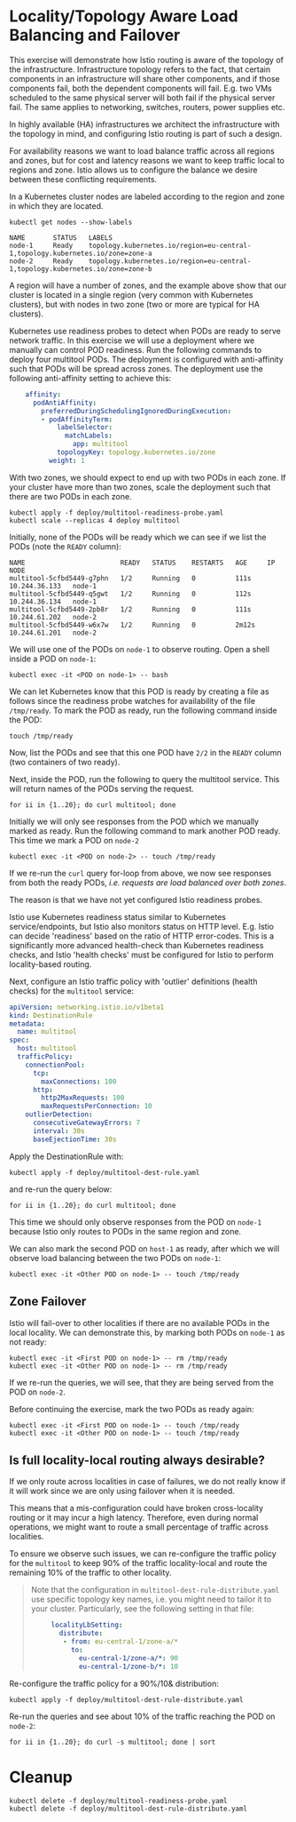 [//]: # (Copyright, Michael Vittrup Larsen)
[//]: # (Origin: https://github.com/MichaelVL/istio-katas)
[//]: # (Tags: #load-balancing #locality-aware-load-balancing #DestinationRule)

# Locality/Topology Aware Load Balancing and Failover

This exercise will demonstrate how Istio routing is aware of the topology of the
infrastructure. Infrastructure topology refers to the fact, that certain
components in an infrastructure will share other components, and if those
components fail, both the dependent components will fail. E.g. two VMs scheduled
to the same physical server will both fail if the physical server fail. The same
applies to networking, switches, routers, power supplies etc.

In highly available (HA) infrastructures we architect the infrastructure with
the topology in mind, and configuring Istio routing is part of such a design.

For availability reasons we want to load balance traffic across all regions and
zones, but for cost and latency reasons we want to keep traffic local to regions
and zone. Istio allows us to configure the balance we desire between these
conflicting requirements.

In a Kubernetes cluster nodes are labeled according to the region and zone in
which they are located.

```console
kubectl get nodes --show-labels
```

```
NAME       STATUS   LABELS
node-1     Ready    topology.kubernetes.io/region=eu-central-1,topology.kubernetes.io/zone=zone-a
node-2     Ready    topology.kubernetes.io/region=eu-central-1,topology.kubernetes.io/zone=zone-b
```

A region will have a number of zones, and the example above show that our
cluster is located in a single region (very common with Kubernetes clusters),
but with nodes in two zone (two or more are typical for HA clusters).

Kubernetes use readiness probes to detect when PODs are ready to serve network
traffic. In this exercise we will use a deployment where we manually can control
POD readiness. Run the following commands to deploy four multitool PODs. The
deployment is configured with anti-affinity such that PODs will be spread across
zones. The deployment use the following anti-affinity setting to achieve this:

```yaml
    affinity:
      podAntiAffinity:
        preferredDuringSchedulingIgnoredDuringExecution:
        - podAffinityTerm:
            labelSelector:
              matchLabels:
                app: multitool
            topologyKey: topology.kubernetes.io/zone
          weight: 1
```

With two zones, we should expect to end up with two PODs in each zone. If your
cluster have more than two zones, scale the deployment such that there are two
PODs in each zone.


```console
kubectl apply -f deploy/multitool-readiness-probe.yaml
kubectl scale --replicas 4 deploy multitool
```

Initially, none of the PODs will be ready which we can see if we list the PODs
(note the `READY` column):

```
NAME                        READY   STATUS    RESTARTS   AGE     IP              NODE
multitool-5cfbd5449-g7phn   1/2     Running   0          111s    10.244.36.133   node-1
multitool-5cfbd5449-q5gwt   1/2     Running   0          112s    10.244.36.134   node-1
multitool-5cfbd5449-2pb8r   1/2     Running   0          111s    10.244.61.202   node-2
multitool-5cfbd5449-w6x7w   1/2     Running   0          2m12s   10.244.61.201   node-2
```

We will use one of the PODs on `node-1` to observe routing. Open a shell inside
a POD on `node-1`:

```console
kubectl exec -it <POD on node-1> -- bash
```

We can let Kubernetes know that this POD is ready by creating a file as follows
since the readiness probe watches for availability of the file `/tmp/ready`. To
mark the POD as ready, run the following command inside the POD:

```console
touch /tmp/ready
```

Now, list the PODs and see that this one POD have `2/2` in the `READY` column
(two containers of two ready).

Next, inside the POD, run the following to query the multitool service. This
will return names of the PODs serving the request.

```console
for ii in {1..20}; do curl multitool; done
```

Initially we will only see responses from the POD which we manually marked as
ready. Run the following command to mark another POD ready. This time we mark a
POD on `node-2`

```console
kubectl exec -it <POD on node-2> -- touch /tmp/ready
```

If we re-run the `curl` query for-loop from above, we now see responses from
both the ready PODs, *i.e. requests are load balanced over both zones*.

The reason is that we have not yet configured Istio readiness probes.

Istio use Kubernetes readiness status similar to Kubernetes service/endpoints,
but Istio also monitors status on HTTP level. E.g. Istio can decide 'readiness'
based on the ratio of HTTP error-codes. This is a significantly more advanced
health-check than Kubernetes readiness checks, and Istio 'health checks' must be
configured for Istio to perform locality-based routing.

Next, configure an Istio traffic policy with 'outlier' definitions (health
checks) for the `multitool` service:

```yaml
apiVersion: networking.istio.io/v1beta1
kind: DestinationRule
metadata:
  name: multitool
spec:
  host: multitool
  trafficPolicy:
    connectionPool:
      tcp:
        maxConnections: 100
      http:
        http2MaxRequests: 100
        maxRequestsPerConnection: 10
    outlierDetection:
      consecutiveGatewayErrors: 7
      interval: 30s
      baseEjectionTime: 30s

```

Apply the DestinationRule with:

```console
kubectl apply -f deploy/multitool-dest-rule.yaml
```

and re-run the query below:

```console
for ii in {1..20}; do curl multitool; done
```

This time we should only observe responses from the POD on `node-1` because
Istio only routes to PODs in the same region and zone.

We can also mark the second POD on `host-1` as ready, after which we will
observe load balancing between the two PODs on `node-1`:

```console
kubectl exec -it <Other POD on node-1> -- touch /tmp/ready
```

## Zone Failover

Istio will fail-over to other localities if there are no available PODs in the
local locality. We can demonstrate this, by marking both PODs on `node-1` as not
ready:

```console
kubectl exec -it <First POD on node-1> -- rm /tmp/ready
kubectl exec -it <Other POD on node-1> -- rm /tmp/ready
```

If we re-run the queries, we will see, that they are being served from the POD on `node-2`.

Before continuing the exercise, mark the two PODs as ready again:

```console
kubectl exec -it <First POD on node-1> -- touch /tmp/ready
kubectl exec -it <Other POD on node-1> -- touch /tmp/ready
```

## Is full locality-local routing always desirable?

If we only route across localities in case of failures, we do not really know if
it will work since we are only using failover when it is needed.

This means that a mis-configuration could have broken cross-locality routing or
it may incur a high latency. Therefore, even during normal operations, we might
want to route a small percentage of traffic across localities.

To ensure we observe such issues, we can re-configure the traffic policy for the
`multitool` to keep 90% of the traffic locality-local and route the remaining
10% of the traffic to other locality.

> Note that the configuration in `multitool-dest-rule-distribute.yaml` use specific topology key names, i.e. you might need to tailor it to your cluster. Particularly, see the following setting in that file:
>```yaml
>      localityLbSetting:
>        distribute:
>         - from: eu-central-1/zone-a/*
>           to:
>             eu-central-1/zone-a/*: 90
>             eu-central-1/zone-b/*: 10
>```

Re-configure the traffic policy for a 90%/10& distribution:

```console
kubectl apply -f deploy/multitool-dest-rule-distribute.yaml
```

Re-run the queries and see about 10% of the traffic reaching the POD on `node-2`:

```console
for ii in {1..20}; do curl -s multitool; done | sort
```

# Cleanup

```console
kubectl delete -f deploy/multitool-readiness-probe.yaml
kubectl delete -f deploy/multitool-dest-rule-distribute.yaml
```
